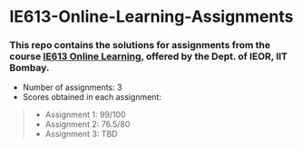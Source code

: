 # IE613-Online-Learning-Assignments

### This repo contains the solutions for assignments from the course [IE613 Online Learning](https://www.youtube.com/playlist?list=PLOzRYVm0a65e3aS_ThcTu3xWKex9hzAJ-), offered by the Dept. of IEOR, IIT Bombay. 
- Number of assignments: 3
- Scores obtained in each assignment:
> - Assignment 1: 99/100
> - Assignment 2: 76.5/80
> - Assignment 3: TBD 

